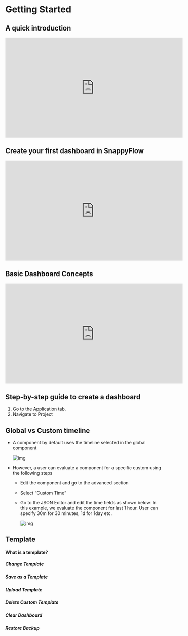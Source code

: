 # Getting Started

## A quick introduction

<iframe width="560" height="315" src="https://www.youtube.com/embed/yiqGdhKWAaY" title="Introduction to SnappyFlow dashboards" frameborder="0" allow="accelerometer; autoplay; clipboard-write; encrypted-media; gyroscope; picture-in-picture" allowfullscreen></iframe>

## Create your first dashboard in SnappyFlow

<iframe width="560" height="315" src="https://www.youtube.com/embed/wAA9Vo_noQ4" title="Create your first dashboard in SnappyFlow" frameborder="0" allow="accelerometer; autoplay; clipboard-write; encrypted-media; gyroscope; picture-in-picture" allowfullscreen></iframe>



## Basic Dashboard Concepts

<iframe width="560" height="315" src="https://www.youtube.com/embed/AMF2TnQCYkU" title="SnappyFlow dashboard concepts" frameborder="0" allow="accelerometer; autoplay; clipboard-write; encrypted-media; gyroscope; picture-in-picture" allowfullscreen></iframe>



## Step-by-step guide to create a dashboard

1. Go to the Application tab.
2. Navigate to Project

## Global vs Custom timeline

- A component by default uses the timeline selected in the global component

  ![img](/img/display-by-time.png)

- However, a user can evaluate a component for a specific custom using the following steps

  - Edit the component and go to the advanced section

  - Select “Custom Time”

  - Go to the JSON Editor and edit the time fields as shown below. In this example, we evaluate the component for last 1 hour. User can specify 30m for 30 minutes, 1d for 1day etc.

    ![img](/img/edit-component.webp)

## Template

#### What is a template?

##### Change Template

##### Save as a Template

##### Upload Template

##### Delete Custom Template

##### Clear Dashboard

##### Restore Backup









